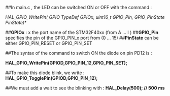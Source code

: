 ##In main.c , the LED can be switched ON or OFF with the command :

**HAL_GPIO_WritePin( GPIO TypeDef* GPIOx, uint16_t GPIO_Pin, GPIO_PinState PinState)**

##**GPIOx** : x the port name of the STM32F40xx (from A ... I )
##**GPIO_Pin** specifies the pin of the GPIO_PIN_x port from (0 ... 15)
##**PinState** can be either GPIO_PIN_RESET or GPIO_PIN_SET

##The syntax of the command to switch ON the diode on pin PD12 is :

**HAL_GPIO_WritePin(GPIOD,GPIO_PIN_12,GPIO_PIN_SET);**

##To make this diode blink, we write :
**HAL_GPIO_TogglePin(GPIOD,GPIO_PIN_12);**

##We must add a wait to see the blinking with :
**HAL_Delay(500); // 500 ms**
